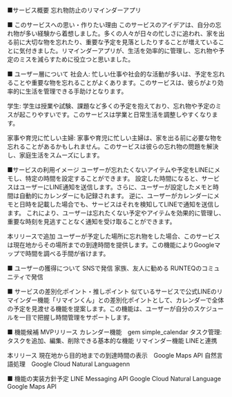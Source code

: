 ■サービス概要
忘れ物防止のリマインダーアプリ

■ このサービスへの思い・作りたい理由
このサービスのアイデアは、自分の忘れ物が多い経験から着想しました。多くの人々が日々の忙しさに追われ、家を出る前に大切な物を忘れたり、重要な予定を見落としたりすることが増えていることに気付きました。リマインダーアプリが、生活を効率的に管理し、忘れ物や予定のミスを減らすために役立つと思いました。

■ ユーザー層について
社会人:
忙しい仕事や社会的な活動が多いは、予定を忘れることや重要な物を忘れることがよくあります。このサービスは、彼らがより効率的に生活を管理できる手助けとなります。

学生:
学生は授業や試験、課題など多くの予定を抱えており、忘れ物や予定のミスが起こりやすいです。このサービスは学業と日常生活を調整しやすくなります。

家事や育児に忙しい主婦:
家事や育児に忙しい主婦は、家を出る前に必要な物を忘れることがあるかもしれません。このサービスは彼らの忘れ物の問題を解決し、家庭生活をスムーズにします。

■サービスの利用イメージ
ユーザーが忘れたくないアイテムや予定をLINEにメモし、特定の時間を設定することができます。
設定した時間になると、サービスはユーザーにLINE通知を送信します。さらに、ユーザーが設定したメモと時間は自動的にカレンダーにも記録されます。
逆に、ユーザーがカレンダーにメモと日時を記載した場合でも、サービスはそれを検知してLINEで通知を送信します。
これにより、ユーザーは忘れたくない予定やアイテムを効果的に管理し、重要な時刻を見逃すことなく通知を受け取ることができます。

本リリースで追加
ユーザーが予定した場所に忘れ物をした場合、このサービスは現在地からその場所までの到達時間を提供します。この機能によりGoogleマップで時間を調べる手間が省けます。

■ ユーザーの獲得について
SNSで発信
家族、友人に勧める
RUNTEQのコミュニティで発信

■ サービスの差別化ポイント・推しポイント
似ているサービスで公式LINEのリマインダー機能「リマインくん」との差別化ポイントとして、カレンダーで全体の予定を見渡せる機能を提案します。この機能は、ユーザーが自分のスケジュールを一目で把握し時間管理をサポートします。

■ 機能候補
MVPリリース
カレンダー機能　gem simple_calendar
タスク管理: タスクを追加、編集、削除できる基本的な機能
リマインダー機能
LINEと連携

本リリース
現在地から目的地までの到達時間の表示　Google Maps API
自然言語処理　Google Cloud Natural Languagenn

■ 機能の実装方針予定
LINE Messaging API
Google Cloud Natural Language
Google Maps API